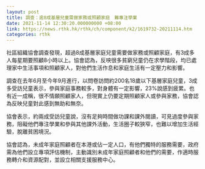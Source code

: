 ```yaml
---
layout: post
title: 調查：逾8成基層兒童需做家務或照顧家庭　難專注學業
date: 2021-11-14 12:30:20.000000000 +08:00
link: https://news.rthk.hk/rthk/ch/component/k2/1619732-20211114.htm
categories: rthk
---
```


社區組織協會調查發現，超過8成基層家庭兒童需要做家務或照顧家庭，有3成多人每星期要照顧8小時以上。協會認為，反咉很多貧窮兒童仍在求學階段，均已處理家中生活事項和照顧家人，對他們生活作息和家庭生活有一定壓力和影響。

調查在去年6月至今年9月進行，以問卷訪問約200名18歲以下基層家庭兒童，3成多受訪兒童表示，參與家庭事務較多，對身體有一定影響，23%說感到疲累。也有近一成稱，很不情願照顧家人，但現實上仍要定期照顧家人或參與家務，協會認為反映兒童對此感到無助和無奈。

協會表示，約兩成受訪兒童說，沒有足夠時間做功課和課外閱讀，可見過度參與家務，阻礙他們專注學業和參與其他課外活動，生活圈子較狹窄，也難以增加生活經驗，脫離貧困境況。

協會認為，未成年家庭照顧者在本港或佔一定人口，有他們獨特的服務需要，政府需為他們設立專項評估機制，主動識別未成年家庭照顧者和他們的需要，作適時服務轉介和資源配對，並設立相關支援服務中心。
